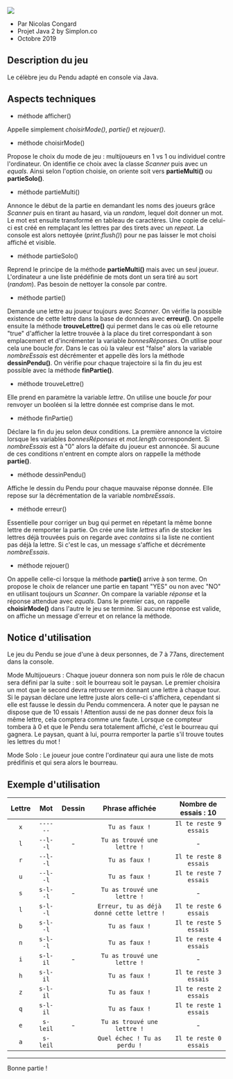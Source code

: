 ![](https://zupimages.net/up/19/44/nxs1.jpeg)


* Par Nicolas Congard
* Projet Java 2 by Simplon.co 
* Octobre 2019

## Description du jeu
Le célèbre jeu du Pendu adapté en console via Java.

## Aspects techniques 
* méthode afficher()

Appelle simplement *choisirMode()*, *partie()* et *rejouer()*.

* méthode choisirMode()

Propose le choix du mode de jeu : multijoueurs en 1 vs 1 ou individuel contre l'ordinateur. On identifie ce choix avec la classe *Scanner* puis avec un *equals*. Ainsi selon l'option choisie, on oriente soit vers **partieMulti()** ou **partieSolo()**.

* méthode partieMulti()

Annonce le début de la partie en demandant les noms des joueurs grâce *Scanner* puis en tirant au hasard, via un *random*, lequel doit donner un mot. Le mot est ensuite transformé en tableau de caractères. Une copie de celui-ci est créé en remplaçant les lettres par des tirets avec un *repeat*. La console est alors nettoyée (*print.flush()*) pour ne pas laisser le mot choisi affiché et visible.

* méthode partieSolo()

Reprend le principe de la méthode **partieMulti()** mais avec un seul joueur. L'ordinateur a une liste prédéfinie de mots dont un sera tiré au sort (*random*). Pas besoin de nettoyer la console par contre.

* méthode partie()

Demande une lettre au joueur toujours avec *Scanner*. On vérifie la possible existence de cette lettre dans la base de données avec **erreur()**. On appelle ensuite la méthode **trouveLettre()** qui permet dans le cas où elle retourne "true" d'afficher la lettre trouvée à la place du tiret correspondant à son emplacement et d'incrémenter la variable *bonnesRéponses*. On utilise pour cela une boucle *for*. Dans le cas où la valeur est "false" alors la variable *nombreEssais* est décrémenter et appelle dès lors la méthode **dessinPendu()**. On vérifie pour chaque trajectoire si la fin du jeu est possible avec la méthode **finPartie()**.

* méthode trouveLettre()

Elle prend en paramètre la variable *lettre*. On utilise une boucle *for* pour renvoyer un booléen si la lettre donnée est comprise dans le mot.

* méthode finPartie()

Déclare la fin du jeu selon deux conditions. La première annonce la victoire lorsque les variables *bonnesRéponses* et
*mot.length* correspondent. Si *nombreEssais* est à "0" alors la défaite du joueur est annoncée. Si aucune de ces 
conditions n'entrent en compte alors on rappelle la méthode **partie()**.

* méthode dessinPendu()

Affiche le dessin du Pendu pour chaque mauvaise réponse donnée. Elle repose sur la décrémentation de la variable *nombreEssais*.

* méthode erreur()

Essentielle pour corriger un bug qui permet en répetant la même bonne lettre de remporter la partie. On crée une liste *lettres* afin de stocker les lettres déjà trouvées puis on regarde avec *contains* si la liste ne contient pas déjà la lettre. Si c'est le cas, un message s'affiche et décrémente *nombreEssais*.  

* méthode rejouer()

On appelle celle-ci lorsque la méthode **partie()** arrive à son terme. On propose le choix de relancer une partie en tapant "YES" ou non avec "NO" en utilisant toujours un *Scanner*. On compare la variable *réponse* et la réponse attendue avec *equals*.  Dans le premier cas, on rappelle **choisirMode()** dans l'autre le jeu se termine. Si aucune réponse est valide, on affiche un message d'erreur et on relance la méthode.

## Notice d'utilisation
Le jeu du Pendu se joue d'une à deux personnes, de 7 à 77ans, directement dans la console. 

Mode Multijoueurs : Chaque joueur donnera son nom puis le rôle de chacun sera défini par la suite : soit le bourreau soit le paysan. Le premier choisira un mot que le second devra retrouver en donnant une lettre à chaque tour. Si le paysan déclare une lettre juste alors celle-ci s'affichera, cependant si elle est fausse le dessin du Pendu commencera. A noter que le paysan ne dispose que de 10 essais ! Attention aussi de ne pas donner deux fois la même lettre, cela comptera comme une faute. Lorsque ce compteur tombera à 0 et que le Pendu sera totalement affiché, c'est le bourreau qui gagnera. Le paysan, quant à lui, pourra remporter la partie s'il trouve toutes les lettres du mot !

Mode Solo : Le joueur joue contre l'ordinateur qui aura une liste de mots prédifinis et qui sera alors le bourreau.

## Exemple d'utilisation

| Lettre |   Mot  | Dessin |       Phrase affichée     | Nombre de essais : 10 |
|:------:|:------:|:------:|:-------------------------:|:---------------------:|
|   `x`  |`------`|        |    `Tu as faux !`         |`Il te reste 9 essais` |
|   `l`  |`--l--l`|   -    |`Tu as trouvé une lettre !`|           -           |
|   `r`  |`--l--l`|        |    `Tu as faux !`         |`Il te reste 8 essais` |
|   `u`  |`--l--l`|        |    `Tu as faux !`         |`Il te reste 7 essais` |
|   `s`  |`s-l--l`|   -    |`Tu as trouvé une lettre !`|           -           |
|   `l`  |`s-l--l`|        |`Erreur, tu as déjà donné cette lettre !`|`Il te reste 6 essais`| 
|   `b`  |`s-l--l`|        |    `Tu as faux !`         |`Il te reste 5 essais` |
|   `n`  |`s-l--l`|        |    `Tu as faux !`         |`Il te reste 4 essais` |
|   `i`  |`s-l-il`|   -    |`Tu as trouvé une lettre !`|           -           |
|   `h`  |`s-l-il`|        |    `Tu as faux !`         |`Il te reste 3 essais` |
|   `z`  |`s-l-il`|        |    `Tu as faux !`         |`Il te reste 2 essais` |
|   `q`  |`s-l-il`|        |    `Tu as faux !`         |`Il te reste 1 essais` |
|   `e`  |`s-leil`|   -    |`Tu as trouvé une lettre !`|           -           |
|   `a`  |`s-leil`|        |`Quel échec ! Tu as perdu !`|`Il te reste 0 essais`|

------
Bonne partie !
